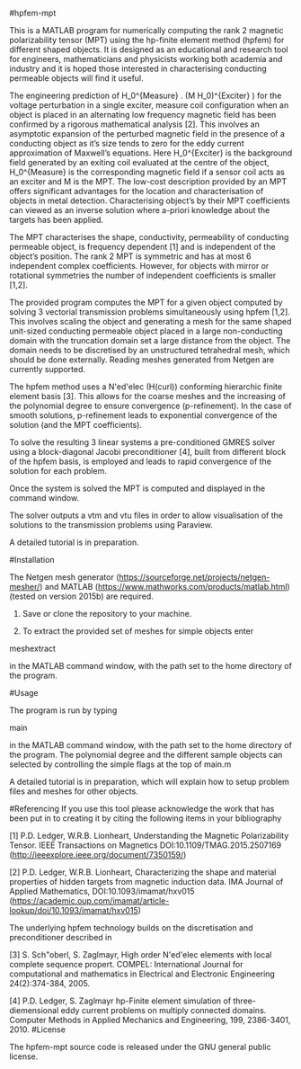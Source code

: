 #hpfem-mpt

This is a MATLAB program for numerically computing the rank 2 magnetic polarizability tensor (MPT) using the hp-finite element method (hpfem) for different shaped objects. It is designed as an educational and research tool for engineers, mathematicians and physicists working both academia and industry and it is hoped those interested in characterising conducting permeable objects will find it useful.

The engineering prediction of H_0^{Measure} . (M H_0)^{Exciter} ) for the voltage perturbation in a single exciter, measure coil configuration when an object is placed in an alternating low frequency magnetic field has been confirmed by a rigorous mathematical analysis [2].  This involves an asymptotic expansion of the perturbed magnetic field in the presence of a conducting object as it’s size tends to zero for the eddy current approximation of Maxwell’s equations. Here H_0^{Exciter} is the background field generated by an exiting coil evaluated at the centre of the object, H_0^{Measure} is the corresponding magnetic field if a sensor coil acts as an exciter and M is the MPT. The low-cost description provided by an MPT offers significant advantages for the location and characterisation of objects in metal detection. Characterising object’s by their MPT coefficients can viewed as an inverse solution where a-priori knowledge about the targets has been applied.

The MPT characterises the shape, conductivity, permeability of conducting permeable object, is frequency dependent [1] and is independent of the object’s position. The rank 2 MPT is symmetric and has at most 6 independent complex coefficients. However, for objects with mirror or rotational symmetries the number of independent coefficients is smaller [1,2]. 

The provided program computes the MPT for a given object computed by solving 3 vectorial transmission problems simultaneously using hpfem [1,2]. This involves scaling the object and generating a mesh for the same shaped unit-sized conducting permeable object placed in a large non-conducting domain with the truncation domain set a large distance from the object. The domain needs to be discretised by an unstructured tetrahedral mesh, which should be done externally. Reading meshes generated from Netgen are currently supported.

The hpfem method uses a N\'ed\'elec (H(curl)) conforming hierarchic finite element basis [3]. This allows for the coarse meshes and the increasing of the polynomial degree to ensure convergence (p-refinement). In the case of smooth solutions, p-refinement leads to exponential convergence of the solution (and the MPT coefficients).

To solve the resulting 3 linear systems a pre-conditioned GMRES solver using a block-diagonal Jacobi preconditioner [4], built from different block of the hpfem basis, is employed and leads to rapid convergence of the solution for each problem.

Once the system is solved the MPT is computed and displayed in the command window.

The solver outputs a vtm and vtu files in order to allow visualisation of the solutions to the transmission problems using Paraview.

A detailed tutorial is in preparation.
 
#Installation

The Netgen mesh generator (https://sourceforge.net/projects/netgen-mesher/) and MATLAB (https://www.mathworks.com/products/matlab.html) (tested on version 2015b) are required.

1. Save or clone the repository to your machine.

2. To extract the provided set of meshes for simple objects enter

meshextract

in the MATLAB command window, with the path set to the home directory of the program.

#Usage

The program is run by typing

main

in the MATLAB command window, with the path set to the home directory of the program. The polynomial degree and the different sample objects can selected by controlling the simple flags at the top of main.m

A detailed tutorial is in preparation, which will explain how to setup problem files and meshes for other objects.

#Referencing
If you use this tool please acknowledge the work that has been put in to creating it by citing the following items in your bibliography

[1] P.D. Ledger, W.R.B. Lionheart, Understanding the Magnetic Polarizability Tensor. IEEE Transactions on Magnetics DOI:10.1109/TMAG.2015.2507169 (http://ieeexplore.ieee.org/document/7350159/)

[2] P.D. Ledger, W.R.B. Lionheart, Characterizing the shape and material properties of hidden targets from magnetic induction data. IMA Journal of Applied Mathematics, DOI:10.1093/imamat/hxv015 (https://academic.oup.com/imamat/article-lookup/doi/10.1093/imamat/hxv015)

The underlying hpfem technology builds on the discretisation and preconditioner described in

[3] S. Sch\"oberl, S. Zaglmayr, High order N\'ed\'elec elements with local complete sequence propert. COMPEL: International Journal for computational and mathematics in Electrical and Electronic Engineering 24(2):374-384, 2005.

[4] P.D. Ledger, S. Zaglmayr hp-Finite element simulation of three-diemensional eddy current problems on multiply connected domains. Computer Methods in Applied Mechanics and Engineering, 199, 2386-3401, 2010.
#License 

The hpfem-mpt source code is released under the GNU general public license.


